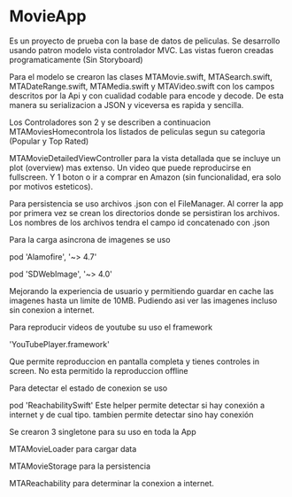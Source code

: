 # MovieApp

Es un proyecto de prueba con la base de datos de peliculas. Se desarrollo usando patron modelo vista controlador MVC. Las vistas fueron creadas programaticamente (Sin Storyboard)

Para el modelo se crearon las clases MTAMovie.swift, MTASearch.swift, MTADateRange.swift, MTAMedia.swift y MTAVideo.swift con los campos descritos por la Api y con cualidad codable para encode y decode. De esta manera su serializacion a JSON y viceversa es rapida y sencilla.

Los Controladores son 2 y se describen a continuacion MTAMoviesHomecontrola los listados de peliculas segun su categoria (Popular y Top Rated)

MTAMovieDetailedViewController para la vista detallada que se incluye un plot (overview) mas extenso. Un video que puede reproducirse en fullscreen. Y 1 boton o ir a comprar en Amazon (sin funcionalidad, era solo por motivos esteticos).

Para persistencia se uso archivos .json con el FileManager. Al correr la app por primera vez se crean los directorios donde se persistiran los archivos. Los nombres de los archivos tendra el campo id concatenado con .json

Para la carga asincrona de imagenes se uso

pod 'Alamofire', '~> 4.7'

pod 'SDWebImage', '~> 4.0'

Mejorando la experiencia de usuario y permitiendo guardar en cache las imagenes hasta un limite de 10MB. Pudiendo asi ver las imagenes incluso sin conexion a internet.

Para reproducir videos de youtube su uso el framework

'YouTubePlayer.framework'

Que permite reproduccion en pantalla completa y tienes controles in screen. No esta permitido la reproduccion offline 

Para detectar el estado de conexion se uso

pod 'ReachabilitySwift'
Este helper permite detectar si hay conexión a internet y de cual tipo. tambien permite detectar sino hay conexión

Se crearon 3 singletone para su uso en toda la App

MTAMovieLoader para cargar data

MTAMovieStorage para la persistencia

MTAReachability para determinar la conexion a internet.


